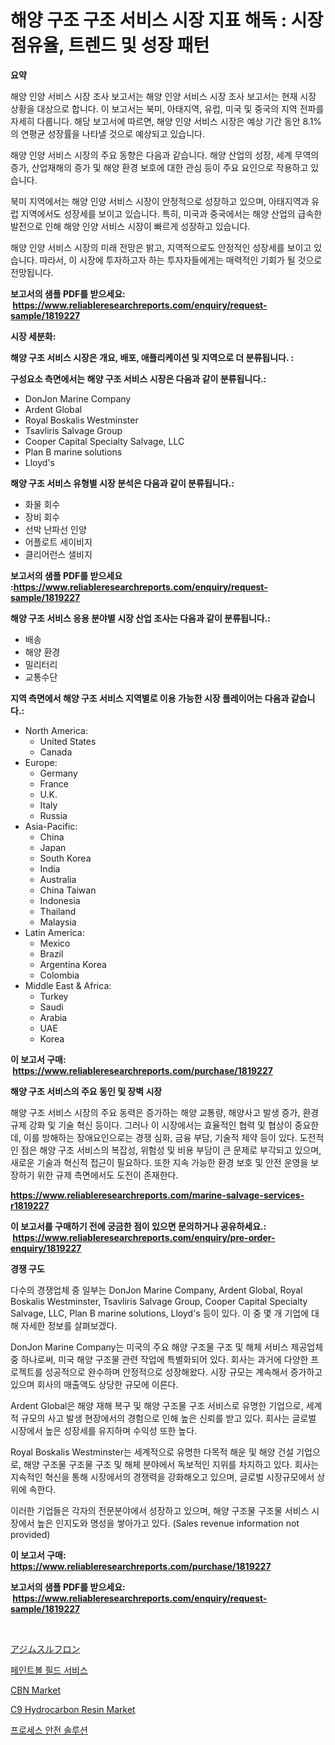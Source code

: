<p><h1>해양 구조 구조 서비스 시장 지표 해독 : 시장 점유율, 트렌드 및 성장 패턴</h1></p><p><strong>요약</strong></p>
<p><p>해양 인양 서비스 시장 조사 보고서는 해양 인양 서비스 시장 조사 보고서는 현재 시장 상황을 대상으로 합니다. 이 보고서는 북미, 아태지역, 유럽, 미국 및 중국의 지역 전파를 자세히 다룹니다. 해당 보고서에 따르면, 해양 인양 서비스 시장은 예상 기간 동안 8.1%의 연평균 성장률을 나타낼 것으로 예상되고 있습니다.</p><p>해양 인양 서비스 시장의 주요 동향은 다음과 같습니다. 해양 산업의 성장, 세계 무역의 증가, 산업재해의 증가 및 해양 환경 보호에 대한 관심 등이 주요 요인으로 작용하고 있습니다.</p><p>북미 지역에서는 해양 인양 서비스 시장이 안정적으로 성장하고 있으며, 아태지역과 유럽 지역에서도 성장세를 보이고 있습니다. 특히, 미국과 중국에서는 해양 산업의 급속한 발전으로 인해 해양 인양 서비스 시장이 빠르게 성장하고 있습니다.</p><p>해양 인양 서비스 시장의 미래 전망은 밝고, 지역적으로도 안정적인 성장세를 보이고 있습니다. 따라서, 이 시장에 투자하고자 하는 투자자들에게는 매력적인 기회가 될 것으로 전망됩니다.</p></p>
<p><strong>보고서의 샘플 PDF를 받으세요: &nbsp;<a href="https://www.reliableresearchreports.com/enquiry/request-sample/1819227">https://www.reliableresearchreports.com/enquiry/request-sample/1819227</a></strong></p>
<p><strong>시장 세분화:</strong></p>
<p><strong> 해양 구조 서비스 시장은 개요, 배포, 애플리케이션 및 지역으로 더 분류됩니다. :</strong></p>
<p><strong>구성요소 측면에서는 해양 구조 서비스 시장은 다음과 같이 분류됩니다.:</strong></p>
<p><ul><li>DonJon Marine Company</li><li>Ardent Global</li><li>Royal Boskalis Westminster</li><li>Tsavliris Salvage Group</li><li>Cooper Capital Specialty Salvage, LLC</li><li>Plan B marine solutions</li><li>Lloyd's</li></ul></p>
<p><strong> 해양 구조 서비스 유형별 시장 분석은 다음과 같이 분류됩니다.:</strong></p>
<p><ul><li>화물 회수</li><li>장비 회수</li><li>선박 난파선 인양</li><li>어플로트 세이비지</li><li>클리어런스 샐비지</li></ul></p>
<p><strong>보고서의 샘플 PDF를 받으세요 :<a href="https://www.reliableresearchreports.com/enquiry/request-sample/1819227">https://www.reliableresearchreports.com/enquiry/request-sample/1819227</a></strong></p>
<p><strong> 해양 구조 서비스 응용 분야별 시장 산업 조사는 다음과 같이 분류됩니다.:</strong></p>
<p><ul><li>배송</li><li>해양 환경</li><li>밀리터리</li><li>교통수단</li></ul></p>
<p><strong>지역 측면에서 해양 구조 서비스 지역별로 이용 가능한 시장 플레이어는 다음과 같습니다.:</strong></p>
<p><ul>
    <li>
        North America:
        <ul>
            <li>United States</li>
            <li>Canada</li>
        </ul>
    </li>
    <li>
        Europe:
        <ul>
            <li>Germany</li>
            <li>France</li>
            <li>U.K.</li>
            <li>Italy</li>
            <li>Russia</li>
        </ul>
    </li>
    <li>
        Asia-Pacific:
        <ul>
            <li>China</li>
            <li>Japan</li>
            <li>South Korea</li>
            <li>India</li>
            <li>Australia</li>
            <li>China Taiwan</li>
            <li>Indonesia</li>
            <li>Thailand</li>
            <li>Malaysia</li>
        </ul>
    </li>
    <li>
        Latin America:
        <ul>
            <li>Mexico</li>
            <li>Brazil</li>
            <li>Argentina Korea</li>
            <li>Colombia</li>
        </ul>
    </li>
    <li>
        Middle East & Africa:
        <ul>
            <li>Turkey</li>
            <li>Saudi</li>
            <li>Arabia</li>
            <li>UAE</li>
            <li>Korea</li>
        </ul>
    </li>
    </ul></p>
<p><strong>이 보고서 구매: &nbsp;<a href="https://www.reliableresearchreports.com/purchase/1819227">https://www.reliableresearchreports.com/purchase/1819227</a></strong></p>
<p><strong>해양 구조 서비스의 주요 동인 및 장벽 시장</strong></p>
<p><p>해양 구조 서비스 시장의 주요 동력은 증가하는 해양 교통량, 해양사고 발생 증가, 환경규제 강화 및 기술 혁신 등이다. 그러나 이 시장에서는 효율적인 협력 및 협상이 중요한데, 이를 방해하는 장애요인으로는 경쟁 심화, 금융 부담, 기술적 제약 등이 있다. 도전적인 점은 해양 구조 서비스의 복잡성, 위험성 및 비용 부담이 큰 문제로 부각되고 있으며, 새로운 기술과 혁신적 접근이 필요하다. 또한 지속 가능한 환경 보호 및 안전 운영을 보장하기 위한 규제 측면에서도 도전이 존재한다.</p></p>
<p><strong><a href="https://www.reliableresearchreports.com/marine-salvage-services-r1819227">https://www.reliableresearchreports.com/marine-salvage-services-r1819227</a></strong></p>
<p><strong>이 보고서를 구매하기 전에 궁금한 점이 있으면 문의하거나 공유하세요.: &nbsp;<a href="https://www.reliableresearchreports.com/enquiry/pre-order-enquiry/1819227">https://www.reliableresearchreports.com/enquiry/pre-order-enquiry/1819227</a></strong></p>
<p><strong>경쟁 구도</strong></p>
<p><p>다수의 경쟁업체 중 일부는 DonJon Marine Company, Ardent Global, Royal Boskalis Westminster, Tsavliris Salvage Group, Cooper Capital Specialty Salvage, LLC, Plan B marine solutions, Lloyd's 등이 있다. 이 중 몇 개 기업에 대해 자세한 정보를 살펴보겠다.</p><p>DonJon Marine Company는 미국의 주요 해양 구조물 구조 및 해체 서비스 제공업체 중 하나로써, 미국 해양 구조물 관련 작업에 특별화되어 있다. 회사는 과거에 다양한 프로젝트를 성공적으로 완수하며 안정적으로 성장해왔다. 시장 규모는 계속해서 증가하고 있으며 회사의 매출액도 상당한 규모에 이른다.</p><p>Ardent Global은 해양 재해 복구 및 해양 구조물 구조 서비스로 유명한 기업으로, 세계적 규모의 사고 발생 현장에서의 경험으로 인해 높은 신뢰를 받고 있다. 회사는 글로벌 시장에서 높은 성장세를 유지하며 수익성 또한 높다.</p><p>Royal Boskalis Westminster는 세계적으로 유명한 다목적 해운 및 해양 건설 기업으로, 해양 구조물 구조물 구조 및 해체 분야에서 독보적인 지위를 차지하고 있다. 회사는 지속적인 혁신을 통해 시장에서의 경쟁력을 강화해오고 있으며, 글로벌 시장규모에서 상위에 속한다.</p><p>이러한 기업들은 각자의 전문분야에서 성장하고 있으며, 해양 구조물 구조물 서비스 시장에서 높은 인지도와 명성을 쌓아가고 있다. (Sales revenue information not provided)</p></p>
<p><strong>이 보고서 구매: &nbsp; <a href="https://www.reliableresearchreports.com/purchase/1819227">https://www.reliableresearchreports.com/purchase/1819227</a></strong></p>
<p><strong>보고서의 샘플 PDF를 받으세요: &nbsp;<a href="https://www.reliableresearchreports.com/enquiry/request-sample/1819227">https://www.reliableresearchreports.com/enquiry/request-sample/1819227</a></strong><strong></strong></p>
<p>&nbsp;</p>
<p><p><a href="https://medium.com/@vincemarvin1/%E3%82%A2%E3%82%B8%E3%83%A0%E3%82%B9%E3%83%AB%E3%83%95%E3%83%AD%E3%83%B3%E5%B8%82%E5%A0%B4%E3%81%AE%E3%83%88%E3%83%AC%E3%83%B3%E3%83%89%E3%82%84%E5%B8%82%E5%A0%B4%E5%88%86%E6%9E%90%E3%81%AF-2024%E5%B9%B4%E3%81%8B%E3%82%892031%E5%B9%B4%E3%81%BE%E3%81%A7%E3%81%AE%E6%9C%9F%E9%96%93%E3%81%AB%E4%BA%88%E6%B8%AC%E3%81%95%E3%82%8C%E3%81%A6%E3%81%84%E3%81%BE%E3%81%99-b4260e786d92">アジムスルフロン</a></p><p><a href="https://github.com/FelipeGrrady654556/Market-Research-Report-List-1/blob/main/835292929565.md">페인트볼 필드 서비스</a></p><p><a href="https://issuu.com/reportprime-2/docs/cbn-market-size-2030.pptx">CBN Market</a></p><p><a href="https://issuu.com/reportprime-2/docs/c9-hydrocarbon-resin-market-size-2030.pptx">C9 Hydrocarbon Resin Market</a></p><p><a href="https://medium.com/@sybleferry/%ED%94%84%EB%A1%9C%EC%84%B8%EC%8A%A4-%EC%95%88%EC%A0%84-%EC%86%94%EB%A3%A8%EC%85%98-%EC%8B%9C%EC%9E%A5-%EA%B7%9C%EB%AA%A8-%EC%8B%9C%EC%9E%A5-%EC%A0%84%EB%A7%9D-%EB%B0%8F-%EC%8B%9C%EC%9E%A5-%EC%98%88%EC%B8%A1-2024%EB%85%84%EB%B6%80%ED%84%B0-2031%EB%85%84-454fa920f50e">프로세스 안전 솔루션</a></p></p>